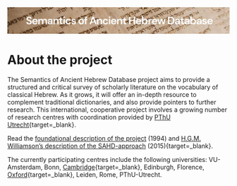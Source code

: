 <html><body><img id="banner" src="./images/banners/banner.png" alt="banner" /></body></html>

# About the project

The Semantics of Ancient Hebrew Database project aims to provide a structured and critical survey of scholarly literature on the vocabulary of classical Hebrew. As it grows, it will offer an in-depth resource to complement traditional dictionaries, and also provide pointers to further research. This international, cooperative project involves a growing number of research centres with coordination provided by
[PThU Utrecht](http://pthu.nl/){target=_blank}.

Read the  [foundational description of the project](store/project_description.md) (1994) and [H.G.M. Williamson’s description of the SAHD-approach](pdfs/Williamson-Semantics_and_Lexicography.pdf) (2015){target=_blank}.

The currently participating centres include the following universities: VU-Amsterdam, Bonn, 
[Cambridge](https://www.sahd.divinity.cam.ac.uk/){target=_blank}, 
Edinburgh, Florence, 
[Oxford](https://www.orinst.ox.ac.uk/semantics-ancient-hebrew-database-sahd){target=_blank}, 
Leiden, Rome, PThU-Utrecht.
